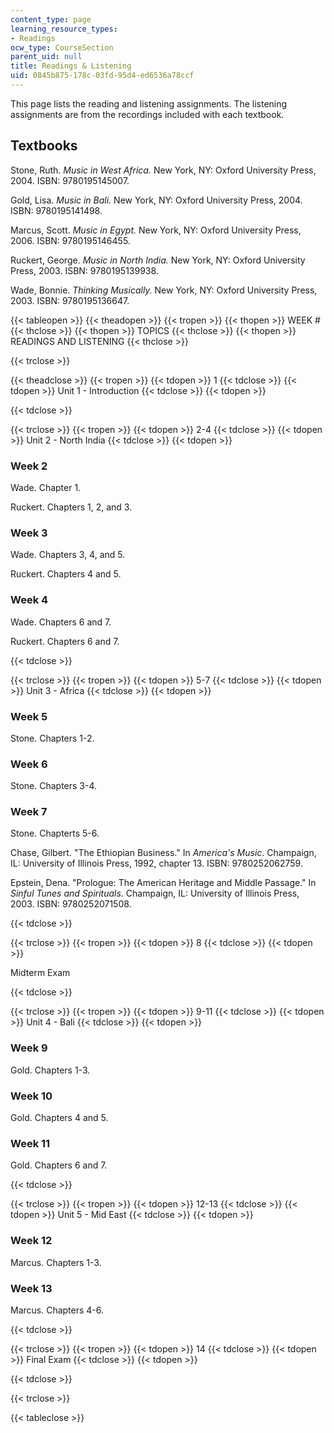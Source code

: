 ```yaml
---
content_type: page
learning_resource_types:
- Readings
ocw_type: CourseSection
parent_uid: null
title: Readings & Listening
uid: 0845b875-178c-03fd-95d4-ed6536a78ccf
---
```


This page lists the reading and listening assignments. The listening assignments are from the recordings included with each textbook.

Textbooks
---------

Stone, Ruth. _Music in West Africa._ New York, NY: Oxford University Press, 2004. ISBN: 9780195145007.

Gold, Lisa. _Music in Bali._ New York, NY: Oxford University Press, 2004. ISBN: 9780195141498.

Marcus, Scott. _Music in Egypt._ New York, NY: Oxford University Press, 2006. ISBN: 9780195146455.

Ruckert, George. _Music in North India._ New York, NY: Oxford University Press, 2003. ISBN: 9780195139938.

Wade, Bonnie. _Thinking Musically._ New York, NY: Oxford University Press, 2003. ISBN: 9780195136647.

{{< tableopen >}}
{{< theadopen >}}
{{< tropen >}}
{{< thopen >}}
WEEK #
{{< thclose >}}
{{< thopen >}}
TOPICS
{{< thclose >}}
{{< thopen >}}
READINGS AND LISTENING
{{< thclose >}}

{{< trclose >}}

{{< theadclose >}}
{{< tropen >}}
{{< tdopen >}}
1
{{< tdclose >}}
{{< tdopen >}}
Unit 1 - Introduction
{{< tdclose >}}
{{< tdopen >}}

{{< tdclose >}}

{{< trclose >}}
{{< tropen >}}
{{< tdopen >}}
2-4
{{< tdclose >}}
{{< tdopen >}}
Unit 2 - North India
{{< tdclose >}}
{{< tdopen >}}


### Week 2

Wade. Chapter 1.

Ruckert. Chapters 1, 2, and 3.

### Week 3

Wade. Chapters 3, 4, and 5.

Ruckert. Chapters 4 and 5.

### Week 4

Wade. Chapters 6 and 7.

Ruckert. Chapters 6 and 7.


{{< tdclose >}}

{{< trclose >}}
{{< tropen >}}
{{< tdopen >}}
5-7
{{< tdclose >}}
{{< tdopen >}}
Unit 3 - Africa
{{< tdclose >}}
{{< tdopen >}}


### Week 5

Stone. Chapters 1-2.

### Week 6

Stone. Chapters 3-4.

### Week 7

Stone. Chapterts 5-6.

Chase, Gilbert. "The Ethiopian Business." In _America's Music_. Champaign, IL: University of Illinois Press, 1992, chapter 13. ISBN: 9780252062759.

Epstein, Dena. "Prologue: The American Heritage and Middle Passage." In _Sinful Tunes and Spirituals_. Champaign, IL: University of Illinois Press, 2003. ISBN: 9780252071508.


{{< tdclose >}}

{{< trclose >}}
{{< tropen >}}
{{< tdopen >}}
8
{{< tdclose >}}
{{< tdopen >}}


Midterm Exam


{{< tdclose >}}

{{< trclose >}}
{{< tropen >}}
{{< tdopen >}}
9-11
{{< tdclose >}}
{{< tdopen >}}
Unit 4 - Bali
{{< tdclose >}}
{{< tdopen >}}


### Week 9

Gold. Chapters 1-3.

### Week 10

Gold. Chapters 4 and 5.

### Week 11

Gold. Chapters 6 and 7.


{{< tdclose >}}

{{< trclose >}}
{{< tropen >}}
{{< tdopen >}}
12-13
{{< tdclose >}}
{{< tdopen >}}
Unit 5 - Mid East
{{< tdclose >}}
{{< tdopen >}}


### Week 12

Marcus. Chapters 1-3.

### Week 13

Marcus. Chapters 4-6.


{{< tdclose >}}

{{< trclose >}}
{{< tropen >}}
{{< tdopen >}}
14
{{< tdclose >}}
{{< tdopen >}}
Final Exam
{{< tdclose >}}
{{< tdopen >}}

{{< tdclose >}}

{{< trclose >}}

{{< tableclose >}}